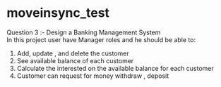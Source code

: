 # moveinsync_test

Question 3 :- Design a Banking Management System  
In this project user have Manager roles and he should be able to:
1. Add, update , and delete the customer
2. See available balance of each customer 
3. Calculate the interested on the available balance for each customer
4. Customer can request for money withdraw , deposit 

